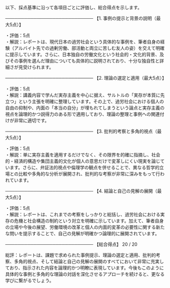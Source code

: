 以下、採点基準に沿って各項目ごとに評価し、総合得点を示します。

────────────────────────────
【1. 事例の提示と背景の説明（最大5点）】

・評価：5点  
・解説：レポートは、現代日本の過労社会という具体的な事例を、筆者自身の経験（アルバイト先での過剰労働、部活動と両立に苦しむ友人の姿）を交えて明確に提示しています。さらに、日本独自の労働文化という社会的・文化的背景、及びその事例を選んだ理由についても具体的に説明されており、十分な独自性と詳細さが見受けられます。

────────────────────────────
【2. 理論の選定と適用（最大5点）】

・評価：5点  
・解説：講義内容で学んだ実存主義を中心に据え、サルトルの「実存が本質に先立つ」という主張を明確に整理しています。その上で、過労社会における個人の自由の抑制や、内面の「本当の自分」が埋もれてしまうという論点と実存主義の視点を論理的かつ説得力のある形で適用しており、理論の整理と事例への関連付けが非常に適切です。

────────────────────────────
【3. 批判的考察と多角的視点（最大5点）】

・評価：5点  
・解説：単に実存主義を適用するだけでなく、その限界を的確に指摘し、社会的・経済的構造や集団主義的文化が個人の意思だけで変革しにくい現実を論じています。さらに、弁証法的視点や倫理学の観点を併せることで、異なる哲学的立場との比較や多角的な分析が展開され、批判的な考察が非常に深みをもって行われています。

────────────────────────────
【4. 結論と自己の見解の展開（最大5点）】

・評価：5点  
・解説：レポートは、これまでの考察をしっかりと総括し、過労社会における実存の危機と社会構造の制約という対立を明確に示しています。加えて、筆者自身の立場や今後の展望、労働環境の改革と個人の内面的変革の必要性に関する新たな問いを提示することで、自己の見解が明確かつ論理的に展開されています。

────────────────────────────
【総合得点】 20 / 20

総評：レポートは、課題で求められた事例提示、理論の選定と適用、批判的考察、多角的視点、そして結論と自己の見解の展開のすべてにおいて非常に充実しており、指示された内容を論理的かつ明瞭に表現しています。今後もこのように具体的な事例と多角的な理論の対話を深化させるアプローチを続けると、更なる学びに繋がるでしょう。